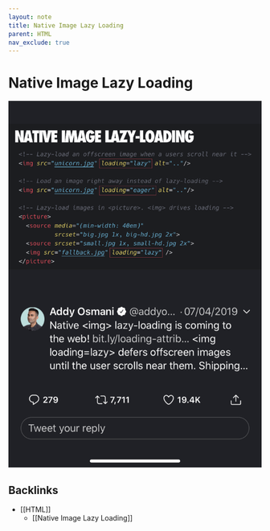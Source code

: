 ```yaml
---
layout: note
title: Native Image Lazy Loading
parent: HTML
nav_exclude: true
---
```


# Native Image Lazy Loading

![native-image0lazy-loading.png](./attachments/native-image0lazy-loading.png)
## Backlinks
* [[HTML]]
	* [[Native Image Lazy Loading]]

